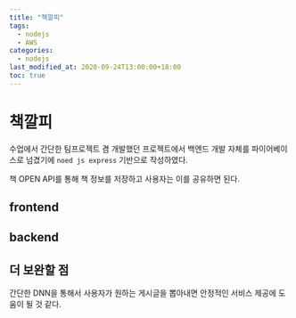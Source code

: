 ```yaml
---
title: "책깔피"
tags:
  - nodejs
  - AWS
categories:
  - nodejs
last_modified_at: 2020-09-24T13:00:00+18:00
toc: true
---
```


# 책깔피

수업에서 간단한 팀프로젝트 겸 개발했던 프로젝트에서 백엔드 개발 자체를 파이어베이스로 넘겼기에 `noed js express` 기반으로 작성하였다.

책 OPEN API를 통해 책 정보를 저장하고 사용자는 이를 공유하면 된다.

## frontend

## backend



## 더 보완할 점

간단한 DNN을 통해서 사용자가 원하는 게시글을 뽑아내면 안정적인 서비스 제공에 도움이 될 것 같다.

